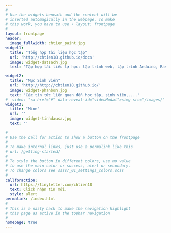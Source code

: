```yaml
---
#
# Use the widgets beneath and the content will be
# inserted automagically in the webpage. To make
# this work, you have to use › layout: frontpage
#
layout: frontpage
header:
  image_fullwidth: chtien_paint.jpg
widget1:
  title: "Tổng hợp tài liệu học tập"
  url: 'http://chtien18.github.io/docs'
  image: widget-datsach.jpg
  text: 'Tập hợp tài liệu tự học: lập trình web, lập trình Arduino, Raspberry Pi, công nghệ Internet of Things - IoT'

widget2:
  title: "Mục Sinh viên"
  url: 'http://http://chtien18.github.io/'
  image: widget-phanbon.jpg
  text: 'Các tin tức liên quan đến học tập, sinh viên,....'
#  video: '<a href="#" data-reveal-id="videoModal"><img src="/images/" width="302" height="182" alt=""/></a>'
widget3:
  title: "Mine"
  url: ''
  image: widget-tinhdausa.jpg
  text: ''
  
#
# Use the call for action to show a button on the frontpage
#
# To make internal links, just use a permalink like this
# url: /getting-started/
#
# To style the button in different colors, use no value
# to use the main color or success, alert or secondary.
# To change colors see sass/_01_settings_colors.scss
#
callforaction:
  url: https://tinyletter.com/chtien18
  text: Click nhận tin mới.
  style: alert
permalink: /index.html
#
# This is a nasty hack to make the navigation highlight
# this page as active in the topbar navigation
#
homepage: true
---
```

